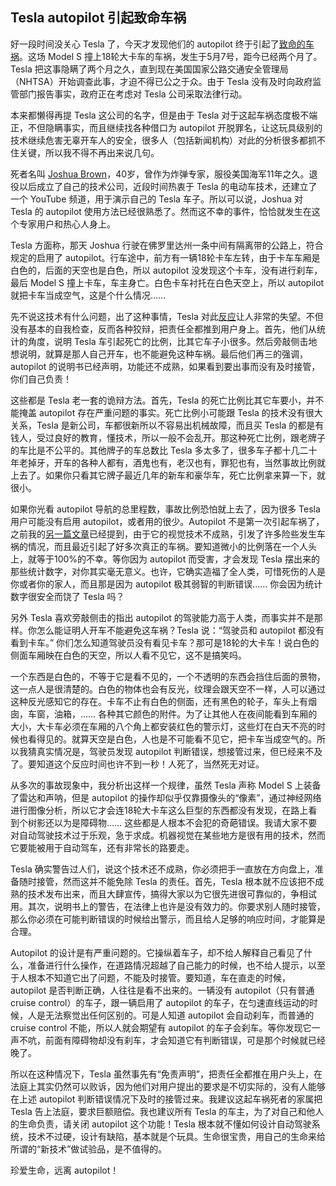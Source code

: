 <div class="inner">
<h2>Tesla autopilot 引起致命车祸</h2>
<p>好一段时间没关心 Tesla 了，今天才发现他们的 autopilot 终于引起了<a href="http://www.pbs.org/newshour/rundown/deadly-tesla-crash-exposes-confusion-over-automated-driving">致命的车祸</a>。这场 Model S 撞上18轮大卡车的车祸，发生于5月7号，距今已经两个月了。 Tesla 把这事隐瞒了两个月之久，直到现在美国国家公路交通安全管理局（NHTSA）开始调查此事，才迫不得已公之于众。由于 Tesla 没有及时向政府监管部门报告事实，政府正在考虑对 Tesla 公司采取法律行动。</p>
<p>本来都懒得再提 Tesla 这公司的名字，但是由于 Tesla 对于这起车祸态度极不端正，不但隐瞒事实，而且继续找各种借口为 autopilot 开脱罪名，让这玩具级别的技术继续危害无辜开车人的安全，很多人（包括新闻机构）对此的分析很多都抓不住关键，所以我不得不再出来说几句。</p>
<p>死者名叫 <a href="http://www.legacy.com/obituaries/ohio/obituary.aspx?pid=179994314">Joshua Brown</a>，40岁，曾作为炸弹专家，服役美国海军11年之久。退役以后成立了自己的技术公司，近段时间热衷于 Tesla 的电动车技术，还建立了一个 YouTube 频道，用于演示自己的 Tesla 车子。所以可以说，Joshua 对 Tesla 的 autopilot 使用方法已经很熟悉了。然而这不幸的事件，恰恰就发生在这个专家用户和热心人身上。</p>
<p>Tesla 方面称，那天 Joshua 行驶在佛罗里达州一条中间有隔离带的公路上，符合规定的启用了 autopilot。行车途中，前方有一辆18轮卡车左转，由于卡车车厢是白色的，后面的天空也是白色，所以 autopilot 没发现这个卡车，没有进行刹车，最后 Model S 撞上卡车，车主身亡。白色卡车衬托在白色天空上，所以 autopilot 就把卡车当成空气，这是个什么情况……</p>
<p>先不说这技术有什么问题，出了这种事情，Tesla 对此<a href="https://www.teslamotors.com/en_GB/blog/tragic-loss">反应</a>让人非常的失望。不但没有基本的自我检查，反而各种狡辩，把责任全都推到用户身上。首先，他们从统计的角度，说明 Tesla 车引起死亡的比例，比其它车子小很多。然后旁敲侧击地想说明，就算是那人自己开车，也不能避免这种车祸。最后他们再三的强调，autopilot 的说明书已经声明，功能还不成熟，如果看到要出事而没有及时接管，你们自己负责！</p>
<p>这些都是 Tesla 老一套的诡辩方法。首先，Tesla 的死亡比例比其它车要小，并不能掩盖 autopilot 存在严重问题的事实。死亡比例小可能跟 Tesla 的技术没有很大关系，Tesla 是新公司，车都很新所以不容易出机械故障，而且买 Tesla 的都是有钱人，受过良好的教育，懂技术，所以一般不会乱开。那这种死亡比例，跟老牌子的车比是不公平的。其他牌子的车总数比 Tesla 多太多了，很多车子都十几二十年老掉牙，开车的各种人都有，酒鬼也有，老汉也有，罪犯也有，当然事故比例就上去了。如果你只看其它牌子最近几年的新车和豪华车，死亡比例拿来算一下，就很小。</p>
<p>如果你光看 autopilot 导航的总里程数，事故比例恐怕就上去了，因为很多 Tesla 用户可能没有启用 autopilot，或者用的很少。Autopilot 不是第一次引起车祸了，之前我的<a href="http://www.yinwang.org/blog-cn/2016/01/10/tesla-autopilot">另一篇文章</a>已经提到，由于它的视觉技术不成熟，引发了许多险些发生车祸的情况，而且最近引起了好多次真正的车祸。要知道微小的比例落在一个人头上，就等于100%的不幸。等你因为 autopilot 而受害，才会发现 Tesla 摆出来的那些统计数字，对你其实毫无意义。也许，它确实造福了全人类，可惜死伤的人是你或者你的家人，而且那是因为 autopilot 极其弱智的判断错误…… 你会因为统计数字很安全而饶了 Tesla 吗？</p>
<p>另外 Tesla 喜欢旁敲侧击的指出 autopilot 的驾驶能力高于人类，而事实并不是那样。你怎么能证明人开车不能避免这车祸？Tesla 说：“驾驶员和 autopilot 都没有看到卡车。” 你们怎么知道驾驶员没有看见卡车？那可是18轮的大卡车！说白色的侧面车厢映在白色的天空，所以人看不见它，这不是搞笑吗。</p>
<p>一个东西是白色的，不等于它是看不见的，一个不透明的东西会挡住后面的景物，这一点人是很清楚的。白色的物体也会有反光，纹理会跟天空不一样，人可以通过这种反光感知它的存在。卡车不止有白色的侧面，还有黑色的轮子，车头上有烟囱，车窗，油箱，…… 各种其它颜色的附件。为了让其他人在夜间能看到车厢的大小，大卡车必须在车厢的八个角上都安装红色的警示灯，这些灯在白天不亮的时候也看得见的。就算天空是白色，人也是不可能看不见它，把卡车当成空气的。所以我猜真实情况是，驾驶员发现 autopilot 判断错误，想接管过来，但已经来不及了。要知道这个反应时间也许不到一秒！人死了，当然死无对证。</p>
<p>从多次的事故现象中，我分析出这样一个规律，虽然 Tesla 声称 Model S 上装备了雷达和声呐，但是 autopilot 的操作却似乎仅靠摄像头的“像素”，通过神经网络进行图像分析，所以它才会连18轮大卡车这么巨型的东西都没有发现，在路上看到个树影还以为是障碍物…… 这些都是人根本不会犯的奇葩错误。我请大家不要对自动驾驶技术过于乐观，急于求成。机器视觉在某些地方是很有用的技术，然而它要能被用于自动驾车，还有非常长的路要走。</p>
<p>Tesla 确实警告过人们，说这个技术还不成熟，你必须把手一直放在方向盘上，准备随时接管，然而这并不能免除 Tesla 的责任。首先，Tesla 根本就不应该把不成熟的技术发布出来，而且大肆宣传，搞得大家以为它很先进很可靠似的，争相试用。其次，说明书上的警告，在法律上也许是没有效力的。你要求别人随时接管，那么你必须在可能判断错误的时候给出警示，而且给人足够的响应时间，才能算是合理。</p>
<p>Autopilot 的设计是有严重问题的。它操纵着车子，却不给人解释自己看见了什么，准备进行什么操作，在道路情况超越了自己能力的时候，也不给人提示，以至于人根本不知道它出了问题，不能及时接管。要知道，车在直走的时候，autopilot 是否判断正确，人往往是看不出来的。一辆没有 autopilot（只有普通  cruise  control）的车子，跟一辆启用了  autopilot 的车子，在匀速直线运动的时候，人是无法察觉出任何区别的。可是人知道 autopilot 会自动刹车，而普通的  cruise  control 不能，所以人就会期望有 autopilot 的车子会刹车。等你发现它一声不吭，前面有障碍物却没有刹车，才会知道它有判断错误，可是那个时候就已经晚了。</p>
<p>所以在这种情况下，Tesla 虽然事先有“免责声明”，把责任全都推在用户头上，在法庭上其实仍然可以败诉，因为他们对用户提出的要求是不切实际的，没有人能够在上述 autopilot 判断错误情况下及时的接管过来。我建议这起车祸死者的家属把 Tesla 告上法庭，要求巨额赔偿。我也建议所有 Tesla 的车主，为了对自己和他人的生命负责，请关闭 autopilot 这个功能！Tesla 根本就不懂如何设计自动驾驶系统，技术不过硬，设计有缺陷，基本就是个玩具。生命很宝贵，用自己的生命来给所谓的“新技术”做试验品，是不值得的。</p>
<p>珍爱生命，远离 autopilot！</p>
</div>
<!--
<div class="ad-banner" style="margin-top: 5px">
<script async src="//pagead2.googlesyndication.com/pagead/js/adsbygoogle.js"></script>
<ins class="adsbygoogle"
                    style="display:inline-block;width:100%;height:90px"
                    data-ad-client="ca-pub-1331524016319584"
                    data-ad-slot="6657867155"></ins>
<script>(adsbygoogle = window.adsbygoogle || []).push({});</script>
</div>
        -->
<script data-ad-client="ca-pub-1331524016319584" async
            src="https://pagead2.googlesyndication.com/pagead/js/adsbygoogle.js">
</script>
    